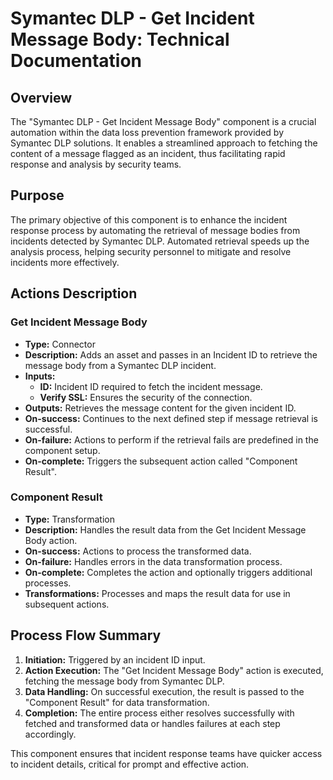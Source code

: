 # Symantec DLP - Get Incident Message Body: Technical Documentation

## Overview

The "Symantec DLP - Get Incident Message Body" component is a crucial automation within the data loss prevention framework provided by Symantec DLP solutions. It enables a streamlined approach to fetching the content of a message flagged as an incident, thus facilitating rapid response and analysis by security teams.

## Purpose

The primary objective of this component is to enhance the incident response process by automating the retrieval of message bodies from incidents detected by Symantec DLP. Automated retrieval speeds up the analysis process, helping security personnel to mitigate and resolve incidents more effectively.

## Actions Description

### Get Incident Message Body

- **Type:** Connector
- **Description:** Adds an asset and passes in an Incident ID to retrieve the message body from a Symantec DLP incident.
- **Inputs:** 
  - **ID:** Incident ID required to fetch the incident message.
  - **Verify SSL:** Ensures the security of the connection.
- **Outputs:** Retrieves the message content for the given incident ID.
- **On-success:** Continues to the next defined step if message retrieval is successful.
- **On-failure:** Actions to perform if the retrieval fails are predefined in the component setup.
- **On-complete:** Triggers the subsequent action called "Component Result".

### Component Result

- **Type:** Transformation
- **Description:** Handles the result data from the Get Incident Message Body action.
- **On-success:** Actions to process the transformed data.
- **On-failure:** Handles errors in the data transformation process.
- **On-complete:** Completes the action and optionally triggers additional processes.
- **Transformations:** Processes and maps the result data for use in subsequent actions.

## Process Flow Summary

1. **Initiation:** Triggered by an incident ID input.
2. **Action Execution:** The "Get Incident Message Body" action is executed, fetching the message body from Symantec DLP.
3. **Data Handling:** On successful execution, the result is passed to the "Component Result" for data transformation.
4. **Completion:** The entire process either resolves successfully with fetched and transformed data or handles failures at each step accordingly.

This component ensures that incident response teams have quicker access to incident details, critical for prompt and effective action.

